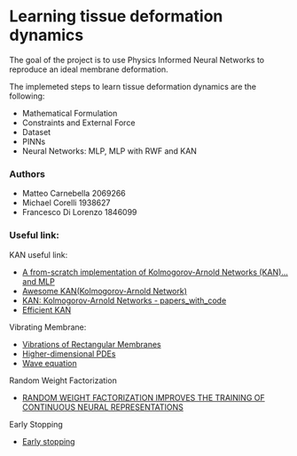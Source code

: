 # Learning tissue deformation dynamics

The goal of the project is to use Physics Informed Neural Networks to reproduce an ideal membrane deformation.

The implemeted steps to learn tissue deformation dynamics are the following:
- Mathematical Formulation
- Constraints and External Force
- Dataset
- PINNs
- Neural Networks: MLP, MLP with RWF and KAN

### Authors
- Matteo Carnebella 2069266
- Michael Corelli 1938627
- Francesco Di Lorenzo 1846099

### Useful link:
KAN useful link:
- [A from-scratch implementation of Kolmogorov-Arnold Networks (KAN)…and MLP](https://mlwithouttears.com/2024/05/15/a-from-scratch-implementation-of-kolmogorov-arnold-networks-kan/)
- [Awesome KAN(Kolmogorov-Arnold Network)](https://github.com/mintisan/awesome-kan)
- [KAN: Kolmogorov-Arnold Networks - papers_with_code](https://paperswithcode.com/paper/kan-kolmogorov-arnold-networks)
- [Efficient KAN](https://github.com/Blealtan/efficient-kan)

Vibrating Membrane:
- [Vibrations of Rectangular Membranes](https://math.libretexts.org/Bookshelves/Differential_Equations/Introduction_to_Partial_Differential_Equations_(Herman)/06%3A_Problems_in_Higher_Dimensions/6.01%3A_Vibrations_of_Rectangular_Membranes)
- [Higher-dimensional PDEs](https://links.uwaterloo.ca/amath353docs/set8.pdf)
- [Wave equation](https://en.wikipedia.org/wiki/Wave_equation)

Random Weight Factorization 
- [RANDOM WEIGHT FACTORIZATION IMPROVES THE TRAINING OF CONTINUOUS NEURAL REPRESENTATIONS](https://arxiv.org/pdf/2210.01274)

Early Stopping
- [Early stopping](https://github.com/Bjarten/early-stopping-pytorch)
